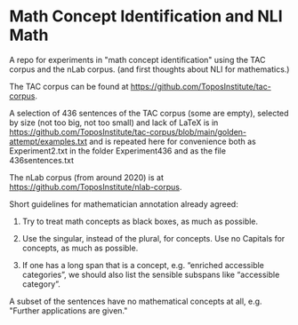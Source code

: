 # Math Concept Identification and NLI Math

A repo for  experiments in "math concept identification" using the TAC corpus and the nLab corpus. (and first thoughts about NLI for mathematics.)

The TAC corpus can be found at https://github.com/ToposInstitute/tac-corpus.

A selection of 436 sentences of the TAC corpus (some are empty), selected by size (not too big, not too small) and lack of LaTeX is in
https://github.com/ToposInstitute/tac-corpus/blob/main/golden-attempt/examples.txt and is repeated here for convenience both as Experiment2.txt in the folder Experiment436 and as the file 436sentences.txt 

The nLab corpus (from around 2020) is at https://github.com/ToposInstitute/nlab-corpus.


Short guidelines for mathematician annotation already  agreed:

1. Try to treat math concepts as black boxes, as much as possible.

2.  Use the singular, instead of the plural, for concepts. Use no Capitals for concepts, as much as possible.
  
3.  If one has a long span that is a concept, e.g. “enriched accessible categories”, we should also list the sensible subspans like “accessible category”.

A subset of the sentences  have no mathematical concepts at all, e.g. "Further applications are given."

